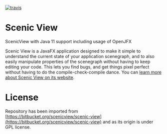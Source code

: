 [![travis](https://travis-ci.com/xardif/scenic-view.svg?branch=master)](https://travis-ci.com/xardif/scenic-view)

# Scenic View
ScenicView with Java 11 support including usage of OpenJFX

Scenic View is a JavaFX application designed to make it simple to understand the current state of your application scenegraph, and to also easily manipulate properties of the scenegraph without having to keep editing your code. This lets you find bugs, and get things pixel perfect without having to do the compile-check-compile dance. You can [learn more about Scenic View on its website](http://fxexperience.com/scenic-view/).

# License

Repository has been imported from [https://bitbucket.org/scenicview/scenic-view](https://bitbucket.org/scenicview/scenic-view) and as its origin is under GPL license.
